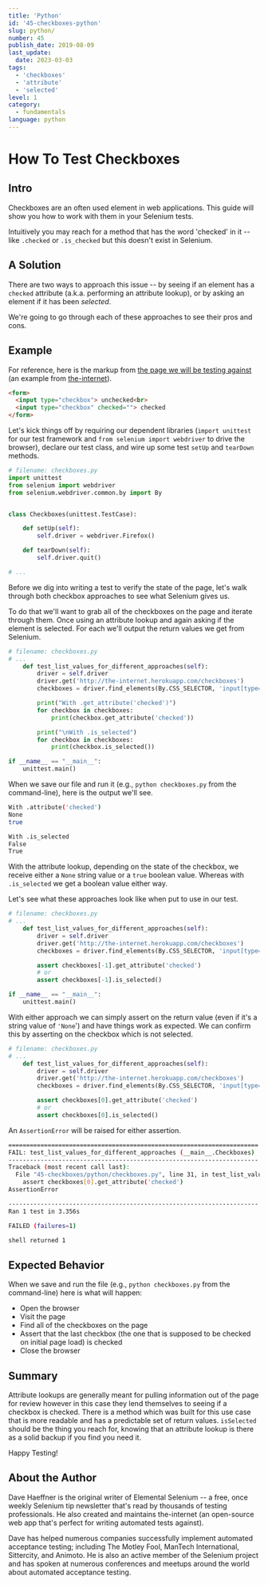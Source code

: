 ```yaml
---
title: 'Python'
id: '45-checkboxes-python'
slug: python/
number: 45
publish_date: 2019-08-09
last_update: 
  date: 2023-03-03
tags:
  - 'checkboxes'
  - 'attribute'
  - 'selected'
level: 1
category:
  - fundamentals
language: python
---
```


# How To Test Checkboxes

## Intro

Checkboxes are an often used element in web applications. This guide will show you how to work with them in your Selenium tests.

Intuitively you may reach for a method that has the word 'checked' in it -- like `.checked` or `.is_checked` but this doesn't exist in Selenium.

## A Solution

There are two ways to approach this issue -- by seeing if an element has a `checked` attribute (a.k.a. performing an attribute lookup), or by asking an element if it has been _selected_.

We're going to go through each of these approaches to see their pros and cons.

## Example

For reference, here is the markup from [the page we will be testing against](http://the-internet.herokuapp.com/checkboxes) (an example from [the-internet](https://github.com/tourdedave/the-internet)).

```html
<form>
  <input type="checkbox"> unchecked<br>
  <input type="checkbox" checked=""> checked
</form>
```

Let's kick things off by requiring our dependent libraries (`import unittest` for our test framework and `from selenium import webdriver` to drive the browser), declare our test class, and wire up some test `setUp` and `tearDown` methods.

```python
# filename: checkboxes.py
import unittest
from selenium import webdriver
from selenium.webdriver.common.by import By


class Checkboxes(unittest.TestCase):

    def setUp(self):
        self.driver = webdriver.Firefox()

    def tearDown(self):
        self.driver.quit()

# ...
```

Before we dig into writing a test to verify the state of the page, let's walk through both checkbox approaches to see what Selenium gives us.

To do that we'll want to grab all of the checkboxes on the page and iterate through them. Once using an attribute lookup and again asking if the element is selected. For each we'll output the return values we get from Selenium.

```python
# filename: checkboxes.py
# ...
    def test_list_values_for_different_approaches(self):
        driver = self.driver
        driver.get('http://the-internet.herokuapp.com/checkboxes')
        checkboxes = driver.find_elements(By.CSS_SELECTOR, 'input[type="checkbox"]')

        print("With .get_attribute('checked')")
        for checkbox in checkboxes:
            print(checkbox.get_attribute('checked'))

        print("\nWith .is_selected")
        for checkbox in checkboxes:
            print(checkbox.is_selected())

if __name__ == "__main__":
    unittest.main()
```

When we save our file and run it (e.g., `python checkboxes.py` from the command-line), here is the output we'll see.

```sh
With .attribute('checked')
None
true

With .is_selected
False
True
```

With the attribute lookup, depending on the state of the checkbox, we receive either a `None` string value or a `true` boolean value. Whereas with `.is_selected` we get a boolean value either way.

Let's see what these approaches look like when put to use in our test.

```python
# filename: checkboxes.py
# ...
    def test_list_values_for_different_approaches(self):
        driver = self.driver
        driver.get('http://the-internet.herokuapp.com/checkboxes')
        checkboxes = driver.find_elements(By.CSS_SELECTOR, 'input[type="checkbox"]')

        assert checkboxes[-1].get_attribute('checked')
        # or
        assert checkboxes[-1].is_selected()

if __name__ == "__main__":
    unittest.main()
```

With either approach we can simply assert on the return value (even if it's a string value of `'None`') and have things work as expected. We can confirm this by asserting on the checkbox which is not selected.

```python
# filename: checkboxes.py
# ...
    def test_list_values_for_different_approaches(self):
        driver = self.driver
        driver.get('http://the-internet.herokuapp.com/checkboxes')
        checkboxes = driver.find_elements(By.CSS_SELECTOR, 'input[type="checkbox"]')

        assert checkboxes[0].get_attribute('checked')
        # or
        assert checkboxes[0].is_selected()
```

An `AssertionError` will be raised for either assertion.

```sh
======================================================================
FAIL: test_list_values_for_different_approaches (__main__.Checkboxes)
----------------------------------------------------------------------
Traceback (most recent call last):
  File "45-checkboxes/python/checkboxes.py", line 31, in test_list_values_for_different_approaches
    assert checkboxes[0].get_attribute('checked')
AssertionError

----------------------------------------------------------------------
Ran 1 test in 3.356s

FAILED (failures=1)

shell returned 1
```

## Expected Behavior

When we save and run the file (e.g., `python checkboxes.py` from the command-line) here is what will happen:

+ Open the browser
+ Visit the page
+ Find all of the checkboxes on the page
+ Assert that the last checkbox (the one that is supposed to be checked on initial page load) is checked
+ Close the browser

## Summary

Attribute lookups are generally meant for pulling information out of the page for review however in this case they lend themselves to seeing if a checkbox is checked. There is a method which was built for this use case that is more readable and has a predictable set of return values. `isSelected` should be the thing you reach for, knowing that an attribute lookup is there as a solid backup if you find you need it.

Happy Testing!

## About the Author

Dave Haeffner is the original writer of Elemental Selenium -- a free, once weekly Selenium tip newsletter that's read by thousands of testing professionals. He also created and maintains the-internet (an open-source web app that's perfect for writing automated tests against).

Dave has helped numerous companies successfully implement automated acceptance testing;
including The Motley Fool, ManTech International, Sittercity, and Animoto. He is also an active member of the Selenium project and has spoken at numerous conferences and meetups around the world about automated acceptance testing.
